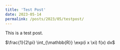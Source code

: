 ```yaml
---
title: 'Test Post'
date: 2023-05-14
permalink: /posts/2023/05/testpost/
---
```


This is a test post.

$\frac{1}{2\pi} \int_{\mathbb{R}} \exp(i x \xi) f(x) dx$